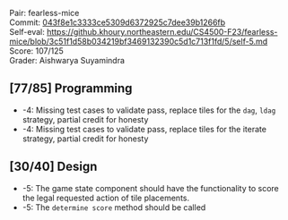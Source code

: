 Pair: fearless-mice \
Commit: [043f8e1c3333ce5309d6372925c7dee39b1266fb](https://github.khoury.northeastern.edu/CS4500-F23/fearless-mice/tree/043f8e1c3333ce5309d6372925c7dee39b1266fb) \
Self-eval: https://github.khoury.northeastern.edu/CS4500-F23/fearless-mice/blob/3c51f1d58b034219bf3469132390c5d1c713f1fd/5/self-5.md \
Score: 107/125 \
Grader: Aishwarya Suyamindra

## [77/85] Programming
- -4: Missing test cases to validate pass, replace tiles for the `dag`, `ldag` strategy, partial credit for honesty
- -4: Missing test cases to validate pass, replace tiles for the iterate strategy, partial credit for honesty

## [30/40] Design
-  -5: The game state component should have the functionality to score the legal requested action of tile placements.
-  -5: The `determine score` method should be called 
